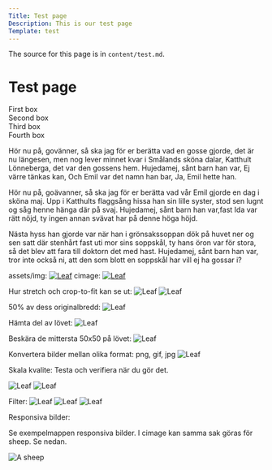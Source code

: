 ```yaml
---
Title: Test page
Description: This is our test page
Template: test
---
```


The source for this page is in `content/test.md`.

Test page
==========================

<div class="first-box">
First box
</div>

<div class="second-box">
Second box
</div>

<div class="third-box">
Third box
</div>

<div class="fourth-box">
Fourth box
</div>

<p class="old-fashioned">
Hör nu på, govänner, så ska jag för er berätta vad en gosse gjorde, det är nu längesen, men nog lever minnet kvar i Smålands sköna dalar, Katthult Lönneberga, det var den gossens hem. Hujedamej, sånt barn han var, Ej värre tänkas kan, Och Emil var det namn han bar, Ja, Emil hette han.
</p>

<p class="modern">
Hör nu på, goävanner, så ska jag för er berätta vad vår Emil gjorde en dag i sköna maj. Upp i Katthults flaggsång hissa han sin lille syster, stod sen lugnt og såg henne hänga där på svaj. Hujedamej, sånt barn han var,fast Ida var rätt nöjd, ty ingen annan svävat har på denne höga höjd.
</p>

<p class="worst-ever">
Nästa hyss han gjorde var när han i grönsakssoppan dök på huvet ner og sen satt där stenhårt fast uti mor sins soppskål, ty hans öron var för stora, så det blev att fara till doktorn det med hast. Hujedamej, sånt barn han var, tror inte också ni, att den som blott en soppskål har vill ej ha gossar i?
</p>

<div class="wrapper1"> 
  <div class="bar one1"></div> 
</div>


assets/img:
[![Leaf](%assets_url%/img/leaf_256x256.png)](%assets_url%/img/leaf_256x256.png)
cimage:
[![Leaf](image/leaf_256x256.png?w=1072)](image/leaf_256x256.png)

Hur stretch och crop-to-fit kan se ut:
![Leaf](image/leaf_256x256.png?h=250&w=50&stretch)
![Leaf](image/leaf_256x256.png?h=250&w=50&crop-to-fit)

50% av dess originalbredd:
![Leaf](image/header.jpg?width=50%)

Hämta del av lövet:
![Leaf](image/leaf_256x256.png?area=50,0,0,0)


Beskära de mittersta 50x50 på lövet:
![Leaf](image/leaf_256x256.png?crop=50,50,100,100)

Konvertera bilder mellan olika format:
png, gif, jpg
![Leaf](image/leaf_256x256.png?width=50%&save-as=jpg)

Skala kvalite:
Testa och verifiera när du gör det.

![Leaf](image/leaf_256x256.png?width=50%)
![Leaf](image/leaf_256x256.png?width=50%&q=50)

Filter:
![Leaf](image/leaf_256x256.png?convolve=lighten)
![Leaf](image/leaf_256x256.png?blur)
![Leaf](image/leaf_256x256.png?f=contrast,50)

Responsiva bilder:

Se exempelmappen responsiva bilder. I cimage kan samma sak göras för sheep. Se nedan. 

<picture>
    <source media="(min-width: 668px)" srcset="%base_url%/image/sheep.jpg">
    <img src="%base_url%/image/sheep.jpg&w=20" alt="A sheep">
</picture>
